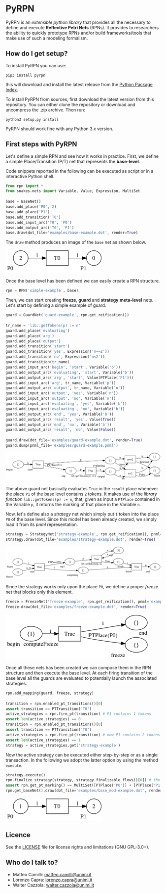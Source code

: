 # PyRPN

PyRPN is an *extensible python library* that provides all the necessary to define
and execute **Reflective Petri Nets** (RPNs).
It provides to researchers the ability to quickly prototype RPNs and/or build frameworks/tools
that make use of such a modeling formalism.


## How do I get setup?

To install PyRPN you can use:
```
pip3 install pyrpn
```
this will download and install the latest release from the [Python Package Index](https://pypi.python.org/pypi).

To install PyRPN from sources, first download the latest version from this repository.
You can either clone the repository or download and uncompress the .zip archive.
Then run:
```
python3 setup.py install
```

PyRPN should work fine with any Python 3.x version.

## First steps with PyRPN

Let's define a simple RPN and see how it works in practice.
First, we define a simple Place/Transition (P/T) net that represents the **base-level**.

Code snippets reported in the following can be executed as script or in a interactive Python shell.

```python
from rpn import *
from snakes.nets import Variable, Value, Expression, MultiSet

base = BaseNet()
base.add_place('P0', 2)
base.add_place('P1')
base.add_transition('T0')
base.add_input_arc('T0', 'P0')
base.add_output_arc('T0', 'P1')
base.draw(dot_file='examples/base-example.dot', render=True)
```
The `draw` method produces an image of the `base` net as shown below.

![base level](examples/imgs/base-example.png)

Once the base level has been defined we can easily create a RPN structure.

```python
rpn = RPN('simple-example', base)
```

Then, we can start creating **freeze**, **guard** and **strategy** **meta-level** nets.
Let's start by defining a simple example of guard.

```python
guard = GuardNet('guard-example', rpn.get_reification())

tr_name = 'lib::getTokens(p) := n'
guard.add_place('evaluating')
guard.add_place('arg')
guard.add_place('output')
guard.add_transition('start')
guard.add_transition('yes', Expression('n==2'))
guard.add_transition('no', Expression('n<2'))
guard.add_transition(tr_name)
guard.add_input_arc('begin', 'start', Variable('b'))
guard.add_output_arc('evaluating', 'start', Variable('b'))
guard.add_output_arc('arg', 'start', Value(PTPlace('P1')))
guard.add_input_arc('arg', tr_name, Variable('p'))
guard.add_output_arc('output', tr_name, Variable('n'))
guard.add_input_arc('output', 'yes', Variable('n'))
guard.add_input_arc('output', 'no', Variable('n'))
guard.add_input_arc('evaluating', 'yes', Variable('b'))
guard.add_input_arc('evaluating', 'no', Variable('b'))
guard.add_output_arc('end', 'yes', Variable('b'))
guard.add_output_arc('result', 'yes', Value(True))
guard.add_output_arc('end', 'no', Variable('b'))
guard.add_output_arc('result', 'no', Value(False))

guard.draw(dot_file='examples/guard-example.dot', render=True)
guard.dump(pnml_file='examples/guard-example.pnml')
```

![guard example](examples/imgs/guard-example.png)

The above guard net basically evaluates `True` in the `result` place
whenever the place `P1` of the base level contains `2` tokens.
It makes use of the *library function* `lib::getTokens(p) := n`, that,
given as input a `PTPlace` contained in the Variable `p`,
it returns the marking of that place in the Variable `n`.

Now, let's define also a *strategy* net which simply put `1` token into the place `P0` of the base level.
Since this model has been already created, we simply load it from its *pnml* representation.

```python
strategy = StrategyNet('strategy-example', rpn.get_reification(), pnml='examples/strategy-example.pnml')
strategy.draw(dot_file='examples/strategy-example.dot', render=True)
```

![strategy example](examples/imgs/strategy-example.png)

Since the strategy works only upon the place `P0`, we define a proper *freeze* net that blocks only
this element.

```python
freeze = FreezeNet('freeze-example', rpn.get_reification(), pnml='examples/freeze-example.pnml')
freeze.draw(dot_file='examples/freeze-example.dot', render=True)
```

![freeze example](examples/imgs/freeze-example.png)

Once all these nets has been created we can compose them in the RPN structure and then execute the base level.
At each firing transition of the base level all the guards are evaluated to potentially launch the associated strategies.

```python
rpn.add_mapping(guard, freeze, strategy)

transition = rpn.enabled_pt_transitions()[0]
assert transition == PTTransition('T0')
active_strategies = rpn.fire_pt(transition) # P1 contains 1 tokens
assert len(active_strategies) == 0
transition = rpn.enabled_pt_transitions()[0]
assert transition == PTTransition('T0')
active_strategies = rpn.fire_pt(transition) # now P1 contains 2 tokens
assert len(active_strategies) == 1
strategy = active_strategies.get('strategy-example')
```

Now the active strategy can be executed either step-by-step or as a single transaction.
In the following we adopt the latter option by using the method `execute`.

```python
strategy.execute()
rpn.finalize_strategy(strategy, strategy.finalizable_flows()[0]) # the effects are applied into the base level
assert rpn.get_pt_marking() == MultiSet([PTPlace('P0')] + [PTPlace('P1')] * 2)
rpn.get_baseNet().draw(dot_file='examples/base_mod-example.dot', render=True)
```

![base_mod example](examples/imgs/base_mod-example.png)

## Licence

See the [LICENSE](LICENSE.txt) file for license rights and limitations (GNU GPL-3.0+).

## Who do I talk to?

* Matteo Camilli: matteo.camilli@unimi.it
* Lorenzo Capra: lorenzo.capra@unimi.it
* Walter Cazzola: walter.cazzola@unimi.it
